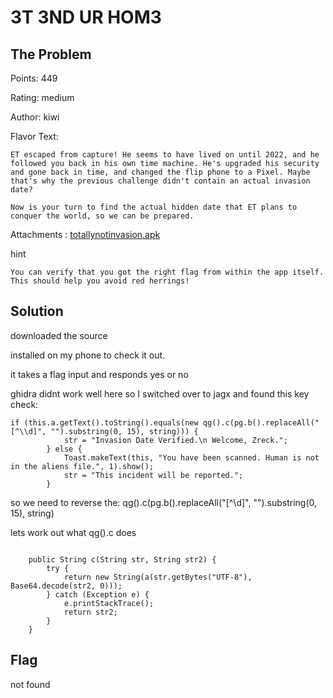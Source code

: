 # 3T 3ND UR HOM3

## The Problem

Points: 449

Rating: medium

Author: kiwi

Flavor Text:
```
ET escaped from capture! He seems to have lived on until 2022, and he followed you back in his own time machine. He's upgraded his security and gone back in time, and changed the flip phone to a Pixel. Maybe that's why the previous challenge didn't contain an actual invasion date?

Now is your turn to find the actual hidden date that ET plans to conquer the world, so we can be prepared.
```

Attachments : [totallynotinvasion.apk](totallynotinvasion.apk)

hint
```
You can verify that you got the right flag from within the app itself. This should help you avoid red herrings!
```

## Solution

downloaded the source

installed on my phone to check it out. 

it takes a flag input and responds yes or no

ghidra didnt work well here so I switched over to jagx and found this key check:

```
if (this.a.getText().toString().equals(new qg().c(pg.b().replaceAll("[^\\d]", "").substring(0, 15), string))) {
            str = "Invasion Date Verified.\n Welcome, Zreck.";
        } else {
            Toast.makeText(this, "You have been scanned. Human is not in the aliens file.", 1).show();
            str = "This incident will be reported.";
        }
```


so we need to reverse the:
qg().c(pg.b().replaceAll("[^\\d]", "").substring(0, 15), string)

lets work out what qg().c does

```

    public String c(String str, String str2) {
        try {
            return new String(a(str.getBytes("UTF-8"), Base64.decode(str2, 0)));
        } catch (Exception e) {
            e.printStackTrace();
            return str2;
        }
    }

```

## Flag

not found
